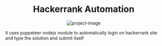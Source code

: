 <h1 align="center" id="title">Hackerrank Automation</h1>

<p align="center"><img src="https://socialify.git.ci/amish1211/Hackerrank_automation/image?description=1&amp;descriptionEditable=&amp;forks=1&amp;issues=1&amp;language=1&amp;name=1&amp;owner=1&amp;pulls=1&amp;stargazers=1&amp;theme=Light" alt="project-image"></p>

<p id="description">It uses puppeteer nodejs module to automatically login on hackerrank site and type the solution and submit itself</p>
